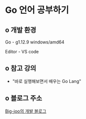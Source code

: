 # Go 언어 공부하기  

## o 개발 환경  
Go - g1.12.9 windows/amd64

Editor - VS code  

## o 참고 강의  
- "바로 실행해보면서 배우는 Go Lang"  

## o 블로그 주소  
[Big-joo의 개발 블로그](https://sungmin-joo.tistory.com/category/Computer_Language/GO)
